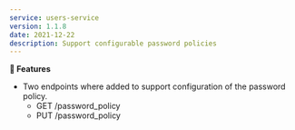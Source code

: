 ```yaml
---
service: users-service
version: 1.1.8
date: 2021-12-22
description: Support configurable password policies
---
```


**🎁 Features**

* Two endpoints where added to support configuration of the password policy.
  * GET /password_policy
  * PUT /password_policy
